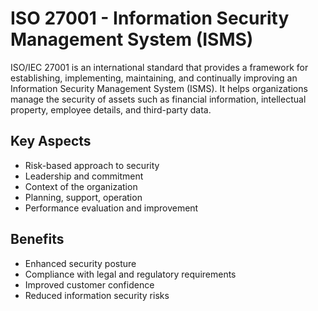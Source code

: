 # ISO 27001 - Information Security Management System (ISMS)

ISO/IEC 27001 is an international standard that provides a framework for establishing, implementing, maintaining, and continually improving an Information Security Management System (ISMS). It helps organizations manage the security of assets such as financial information, intellectual property, employee details, and third-party data.

## Key Aspects
- Risk-based approach to security
- Leadership and commitment
- Context of the organization
- Planning, support, operation
- Performance evaluation and improvement

## Benefits
- Enhanced security posture
- Compliance with legal and regulatory requirements
- Improved customer confidence
- Reduced information security risks
